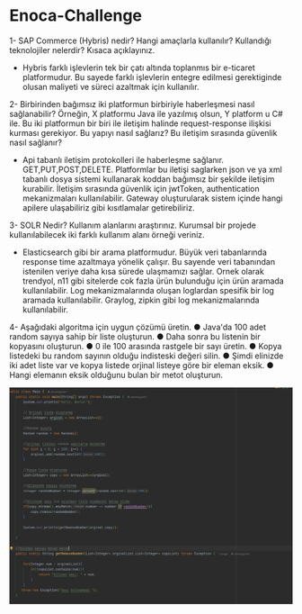 # Enoca-Challenge

1- SAP Commerce (Hybris) nedir? Hangi amaçlarla kullanılır? Kullandığı teknolojiler nelerdir? Kısaca açıklayınız.

- Hybris farklı işlevlerin tek bir çatı altında toplanmıs bir e-ticaret platformudur. Bu sayede farklı işlevlerin entegre edilmesi gerektiginde olusan maliyeti ve süreci azaltmak için kullanılır.

2- Birbirinden bağımsız iki platformun birbiriyle haberleşmesi nasıl sağlanabilir? Örneğin, X platformu Java ile yazılmış olsun, Y platform u C# ile. Bu iki platformun bir biri ile iletişim halinde request-response ilişkisi kurması gerekiyor. Bu yapıyı nasıl sağlarız? Bu iletişim sırasında güvenlik nasıl sağlanır?

- Api tabanlı iletişim protokolleri ile haberleşme sağlanır. GET,PUT,POST,DELETE. Platformlar bu iletişi saglarken json ve ya xml tabanlı dosya sistemi kullanarak koddan bağımsız bir şekilde iletişim kurabilir. İletişim sırasında güvenlik için jwtToken, authentication mekanizmaları kullanılabilir. Gateway oluşturularak sistem içinde hangi apilere ulaşabiliriz gibi kısıtlamalar getirebiliriz.

3- SOLR Nedir? Kullanım alanlarını araştırınız. Kurumsal bir projede kullanılabilecek iki farklı kullanım alanı örneği veriniz.

- Elasticsearch gibi bir arama platformudur. Büyük veri tabanlarında response time azaltmaya yönelik çalışır. Bu sayende veri tabanından istenilen veriye daha kısa sürede ulaşmamızı sağlar. Ornek olarak trendyol, n11 gibi sitelerde cok fazla ürün bulunduğu için ürün aramada kullanılabilir. Log mekanizmalarında oluşan loglardan spesifik bir log aramada kullanılabilir. Graylog, zipkin gibi log mekanizmalarında kullanılabilir.

4- Aşağıdaki algoritma için uygun çözümü üretin.
● Java'da 100 adet random sayıya sahip bir liste oluşturun.
● Daha sonra bu listenin bir kopyasını oluşturun.
● 0 ile 100 arasında rastgele bir sayı üretin.
● Kopya listedeki bu random sayının olduğu indisteski değeri silin.
● Şimdi elinizde iki adet liste var ve kopya listede orjinal listeye göre bir eleman eksik.
● Hangi elemanın eksik olduğunu bulan bir metot oluşturun.

<p align="center">
    <img src ="/screenshot/challenge4Screenshot.png">
</p>
